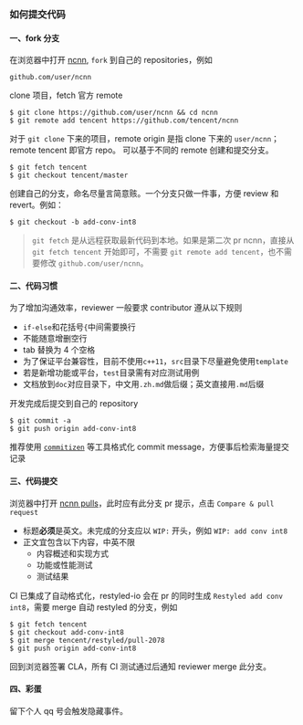 ### 如何提交代码

#### 一、fork 分支
在浏览器中打开 [ncnn](https://github.com/tencent/ncnn), `fork` 到自己的 repositories，例如
```
github.com/user/ncnn
```
clone 项目，fetch 官方 remote

```
$ git clone https://github.com/user/ncnn && cd ncnn
$ git remote add tencent https://github.com/tencent/ncnn
```
对于 `git clone` 下来的项目，remote origin 是指 clone 下来的 `user/ncnn`；remote tencent 即官方 repo。
可以基于不同的 remote 创建和提交分支。

```
$ git fetch tencent
$ git checkout tencent/master
```

创建自己的分支，命名尽量言简意赅。一个分支只做一件事，方便 review 和 revert。例如：
```
$ git checkout -b add-conv-int8
```

> `git fetch` 是从远程获取最新代码到本地。如果是第二次 pr ncnn，直接从  `git fetch tencent` 开始即可，不需要 `git remote add tencent`，也不需要修改 `github.com/user/ncnn`。

#### 二、代码习惯
为了增加沟通效率，reviewer 一般要求 contributor 遵从以下规则

* `if-else`和花括号`{`中间需要换行
* 不能随意增删空行
* tab 替换为 4 个空格
* 为了保证平台兼容性，目前不使用`c++11`，`src`目录下尽量避免使用`template`
* 若是新增功能或平台，`test`目录需有对应测试用例
* 文档放到`doc`对应目录下，中文用`.zh.md`做后缀；英文直接用`.md`后缀

开发完成后提交到自己的 repository
```
$ git commit -a
$ git push origin add-conv-int8
```
推荐使用 [`commitizen`](https://pypi.org/project/commitizen/) 等工具格式化 commit message，方便事后检索海量提交记录

#### 三、代码提交
浏览器中打开 [ncnn pulls](https://github.com/Tencent/ncnn/pulls)，此时应有此分支 pr 提示，点击 `Compare & pull request`

* 标题**必须**是英文。未完成的分支应以 `WIP:` 开头，例如 `WIP: add conv int8`
* 正文宜包含以下内容，中英不限
    * 内容概述和实现方式
    * 功能或性能测试
    * 测试结果

CI 已集成了自动格式化，restyled-io 会在 pr 的同时生成 `Restyled add conv int8`，需要 merge 自动 restyled 的分支，例如
```
$ git fetch tencent
$ git checkout add-conv-int8
$ git merge tencent/restyled/pull-2078
$ git push origin add-conv-int8
```
回到浏览器签署  CLA，所有 CI 测试通过后通知 reviewer merge 此分支。

#### 四、彩蛋
留下个人 qq 号会触发隐藏事件。